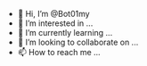 - 👋 Hi, I’m @Bot01my
- 👀 I’m interested in ...
- 🌱 I’m currently learning ...
- 💞️ I’m looking to collaborate on ...
- 📫 How to reach me ...

<!---
Bot01my/Bot01my is a ✨ special ✨ repository because its `README.md` (this file) appears on your GitHub profile.
You can click the Preview link to take a look at your changes.
--->

